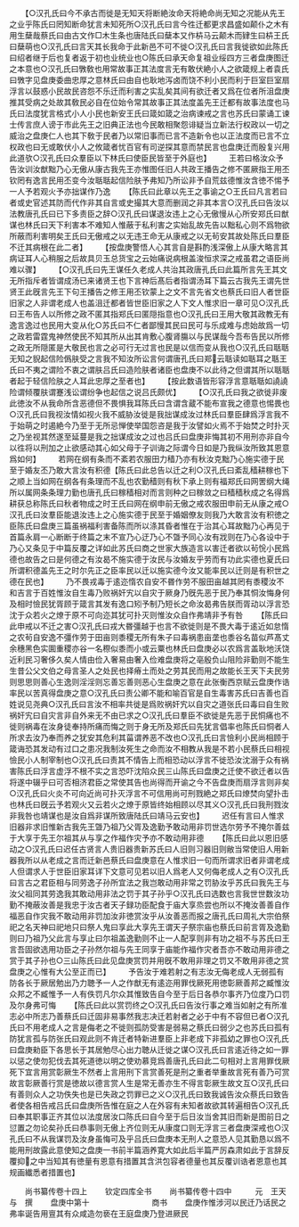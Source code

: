 <!-- { "loadSidebar": true } -->
　　【○汉孔氏曰今不承古而徙是无知天将断絶汝命天将絶命尚无知之况能从先王之业乎陈氏曰罔知断命犹言未知死所○汉孔氏曰言今徃迁都更求昌盛如颠仆之木有用生蘖哉蔡氏曰由古文作□木生条也唐陆氏曰蘖本又作枿马云颠木而肄生曰枿王氏曰蘖萌也○汉孔氏曰言天其长我命于此新邑不可不徙○汉孔氏曰言我徙欲如此陈氏曰绍者继于后也复者返于初也业统业也○陈氏曰承天命复祖业绥四方三者盘庚图迁之本意也○汉孔氏曰斆敎也用常故事正其法度言无有敢伏絶小人之欲箴规上者袁氏曰斆字见盘庚委曲忠厚之意林氏曰由自也耿地泻卤而饶不利小民而利于巨室巨室扇浮言以鼓惑小民故民咨怨不乐迁而利害之实乱矣其间有欲迁者又爲在位者所沮盘庚推其受病之处故其敎民必自在位始令常其故事正其法度盖先王迁都有故事法度也马氏曰法度犹言格式小人小民也新安王氏曰箴如箴之治病谏戒之言也苏氏曰蒙诵工谏士传言庶人谤于市此先王之旧典正法也今民敢相聚怨诽疑当立新法行权政以一切之威治之盘庚仁人也其下敎于民者乃以常旧事而已言不造新令也以正法度而已言不立权政也曰无或敢伏小人之攸箴者忧百官有司逆探其意而禁民言也盘庚迁而殷复兴用此道欤○汉孔氏曰众羣臣以下林氏曰使臣民皆至于外庭也】
　　王若曰格汝众予告汝训汝猷黜乃心无傲从康古我先王亦惟图任旧人共政王播告之修不匿厥指王用丕钦罔有逸言民用丕变今汝聒聒起信险肤予弗知乃所讼非予自荒兹德惟汝含徳不惕予一人予若观火予亦拙谋作乃逸
　　【陈氏曰此章以先王之事谕之○王氏曰凡言若曰者或史官述其防而代作非其自言或史撮其大意而删润之非其本言○汉孔氏曰告汝以法教唐孔氏曰已下多责臣之辞○汉孔氏曰谋退汝违上之心无傲慢从心所安郑氏曰猷谋也林氏曰天下利害本不难知人惟蔽于私利害之实始乱故先告以黜私心则不爲物欲所蔽而利害明矣王氏曰无傲戒之以无违王命无从康戒之以无茍安其故处陈氏曰羣臣不迁其病根在此二者】
　　【按盘庚警悟人心其言自是斟酌浅深傲上从康大略言其病证耳人心稍服之后故具贝玉总货宝之云始痛说病根盖浚恒求深之戒虽君之语臣尚难以骤】
　　【○汉孔氏曰先王谋任久老成人共治其政唐孔氏曰此篇所言先王其文无所指斥者皆谓成汤已来诸贤王也下言神后髙后者指谓汤耳下篇云古我先王谓先世贤王此旣言先王下句王播告之修王用丕钦蒙上之文不言先省文也蔡氏曰旧人者世臣旧家之人非谓老成人也盖沮迁都者皆世臣旧家之人下文人惟求旧一章可见○汉孔氏曰王布告人以所修之政不匿其指郑氏曰匿隠指意也○汉孔氏曰王用大敬其政教无有逸言逸过也民用大变从化○苏氏曰不仁者鄙慢其民曰民可与乐成难与虑始故爲一切之政若雷霆鬼神然使民不知其所从出其肯敷心腹肾膓以与民谋哉今吾布告民以所修之政无所隠匿是大敬民也言之必可行无过言也民是以信而变从我也○汉孔氏曰聒聒无知之貎起信险僞肤受之言我不知汝所讼言何谓唐孔氏曰郑云聒读如聒耳之聒王氏曰不夷之谓险不衷之谓肤吕氏曰造险肤者诸臣也盘庚不以此待之但谓其所以聒聒者起于轻信险肤之人耳此忠厚之至者也】
　　【按此数语皆形容浮言意聒聒如譊譊险谓倾覆肤谓蹇浅讼谓纷争也起信之说吕氏颇优】
　　【○汉孔氏曰我之欲徙非废此徳汝不从我命所含恶德但不畏惧我耳陈氏曰含谓含蔵不能布宣我之德意也惕畏也○汉孔氏曰我视汝情如视火我不威胁汝徙是我拙谋成汝过林氏曰羣臣肆爲浮言我不于始萌之时遏絶今乃至于无所忌惮使举国怨咨是我于汝譬如火焉不于始焚之时扑灭之乃坐视其然遂至延蔓是我之拙谋成汝之过也吕氏曰盘庚非悔其初不用刑亦非自今以徃将以刑加之止欲感动其心如父母于子训诲之际谓今日如是乃我纵汝所致其恩意爲如何】
　　若网在纲有条而不紊若农服田力穑乃亦有秋汝克黜乃心施实德于民至于婚友丕乃敢大言汝有积德【陈氏曰此总告以迁之利○汉孔氏曰紊乱穑耕稼也下之顺上当如网在纲各有条理而不乱也农勤穑则有秋下承上则有福郑氏曰网罟纲大绳所以属网条条理力勤也唐孔氏曰稼穑相对而言则种之曰稼敛之曰穑穑秋成之名得爲耕获总称陈氏曰秋者物成之时王氏曰网在纲申前无傲之戒农服田申前无从康之戒○汉孔氏曰汝羣臣能退汝违上之心施实德于民至于婚姻僚友则我乃大敢言汝有积徳之臣陈氏曰盘庚三篇虽祸福利害备陈而所以涤其昏者惟在于治其心耳故黜乃心再见于首篇永肩一心断断于终篇之末不宣乃心迂乃心不曁予同心汝有戕则在乃心各设中于乃心又条见于中篇反覆之详如此苏氏曰商之世家大族造言以害迁者欲以茍恱小民爲德也故告之曰是何德之有汝曷不施实德于汝民与汝婚友乎劳而有功此实德也夏氏曰所谓积德盖先王之时尔先正之臣率民以迁以施实德今汝又能率民以迁则是有积世之德在民也】
　　乃不畏戎毒于逺迩惰农自安不昬作劳不服田亩越其罔有黍稷汝不和吉言于百姓惟汝自生毒乃败祸奸宄以自灾于厥身乃旣先恶于民乃奉其恫汝悔身何及相时憸民犹胥顾于箴言其发有逸口矧予制乃短长之命汝曷弗告朕而胥动以浮言恐沈于众若火之燎于原不可向迩其犹可扑灭则惟汝众自作弗靖非予有咎
　　【陈氏曰此申戒以不迁之害○汉孔氏曰戎大昬彊越于也言不欲徙则是不畏大毒于逺近如怠惰之农茍自安逸不彊作劳于田亩则黍稷无所有朱子曰毒祸患亩垄也黍谷名苗似芦髙丈余穗黑色实圎重稷亦谷一名穄似黍而小或云粟也林氏曰盘庚必以农爲言盖耿地沃饶近利民习奢侈久矣人情由俭入奢易由奢入俭难盘庚将之亳殷负山阻险非勤则不能生生昔公父文伯之母言圣人之处民也择瘠土而处之劳其民而用之故能长王天下夫民劳则思思则善心生逸则淫淫则忘善忘善则恶心生盘庚之意在此张衡西京赋云盘庚作诰率民以苦真得盘庚之意○汉孔氏曰责公卿不能和喻百官是自生毒害苏氏曰吉善也百姓说见尧典○汉孔氏曰言汝不相率共徙是爲败祸奸宄以自灾之道张氏曰毒曰自生败祸奸宄曰自灾言非自外来无不由已求之○汉孔氏曰羣臣不欲徙是先恶于民恫痛也不徙则祸毒在汝身徒奉持所痛而悔之则于身无所及郑氏曰先犹言倡率也陈氏曰恫者人所求去汝乃奉而养之犹安其危利其菑谓养恶不改也○汉孔氏曰言憸利小民尚相顾于箴诲恐其发动有过口之患况我制汝死生之命而汝不相教从我是不若小民蔡氏曰相视憸民小人制宰制也○汉孔氏曰责其不情告上而相恐动以浮言不徙恐汝沈溺于众有祸害陈氏曰浮言虚浮不根不实之言恐吓沈陷众民三山陈氏曰盘庚之迁使不欲迁者以告将遂中辍乎曰可否相济君臣之常使其告也尚得而开谕之今不告盘庚而扇浮言则非矣○汉孔氏曰火炎不可向近尚可扑灭浮言不可信用尚可刑戮絶之郑氏曰燎焚向望扑击也林氏曰旣云予若观火又云若火之燎于原皆终始相顾以尽其义○汉孔氏曰我刑戮汝非我咎也靖谋也是汝自爲非谋所致唐陆氏曰靖马云安也】
　　迟任有言曰人惟求旧器非求旧惟新古我先王曁乃祖乃父胥及逸勤予敢动用非罚世选尔劳予不掩尔善兹于大享于先王尔祖其从与享之作福作灾予亦不敢动用非德
　　【陈氏曰此以恩旧感动之○汉孔氏曰迟任古贤言人贵旧器贵新苏氏曰人旧则习器旧则敝当常使旧人用新器我所以从老成之言而迁新邑蔡氏曰盘庚意在人惟求旧一句而所谓求旧者非谓老成人但谓求人于世臣旧家耳详下文意可见若以旧人爲老人又何侮老成人之有○汉孔氏曰言古之君臣相与同劳逸子孙所宜法之我岂敢动用非常之罚胁汝乎苏氏曰我先王与汝父祖同其劳逸我其敢动用非法之罚于其子孙乎○汉孔氏曰选数也言我世世数汝功勤不掩蔽汝善是我忠于汝古者天子録功臣配食于庙大享烝尝也所以不掩汝善善自作福恶自作灾我不敢动用非罚加汝非徳赏汝乎从汝善恶而报之唐孔氏曰周礼大宗伯祭祀之名天神曰祀地只曰祭人鬼曰享此大享先王谓天子祭宗庙也蔡氏曰前言胥及逸勤则曰乃祖乃父此言与享止曰尔祖盖逸勤则不止一人配享则非有功之祖不与苏氏曰王言吾固欲选用功臣之子孙然尔祖与先王同享于庙能作福作灾者吾亦不敢动用非德之赏于其子孙也○三山陈氏曰此见盘庚赏罚并用旣不敢用非理之罚又不敢用非德之赏盘庚之心惟有大公至正而已】
　　予告汝于难若射之有志汝无侮老成人无弱孤有防各长于厥居勉出乃力聴予一人之作猷无有逺迩用罪伐厥死用徳彰厥善邦之臧惟汝众邦之不臧惟予一人有佚罚凡尔众其惟致告自今至于后日各恭尔事齐乃位度乃口罚及尔身弗可悔
　　【陈氏曰此以赏罚终之○汉孔氏曰告汝行事之难当如射之有所准志必中所志乃善蔡氏曰迁固非易事然我志决迁若射者之必于中有不容但已者○汉孔氏曰不用老成人之言是侮老之不徙则孤防受害是弱易之蔡氏曰弱少之也苏氏曰孤有防犹言孤与防张氏曰观此则不肯迁者特新进羣臣上非老成下非孤幼之罪也○汉孔氏曰盘庚勑臣下各思长于其居勉尽心出力聴从迁徙之谋○汉孔氏曰言逺近待之如一罪以惩之使勿犯伐去其死道徳以明之使劝慕竞爲善唐孔氏曰此二句相对上言用罪伐厥死下宜言用赏彰厥生不然者上言用刑下言赏善死是刑之重者举重故言死有善乃可赏故言彰厥善行赏是徳故以德言赏人生是常无善亦生不得言彰厥生故文互○汉孔氏曰有善则众人之功佚失也是已失政之罚罪已之义○汉孔氏曰致我诚告汝众蔡氏曰致告者使各相告戒吕氏曰盘庚所告惟在庭之人在外容有未知者故欲其转遍相告○汉孔氏曰奉其职事正齐其位以法度居汝口陈氏曰自今至于后日汝当舍其旧而新是图前日之愆置之勿论矣孙氏曰恭事则无傲上齐位则无从康度口则无浮言三者盘庚深戒也○汉孔氏曰不从我谋罚及汝身虽悔可及乎吕氏曰盘庚本无刑人之意恐人见其勤恳以爲不能用刑故露此意使知之盘庚一书前半篇涵养寛大如此后半篇严厉森肃如此于言辞反覆抑之中当知其有徳量有恩意有措置其含洪包容者德量也其反覆训诰者恩意也其规画纎悉者措置也】


　　尚书纂传卷十四上
　　钦定四库全书
　　尚书纂传卷十四中　　　元　王天与　撰
　　盘庚中第十　　　　　　　　商书
　　盘庚作惟涉河以民迁乃话民之弗率诞告用亶其有众咸造勿亵在王庭盘庚乃登进厥民
